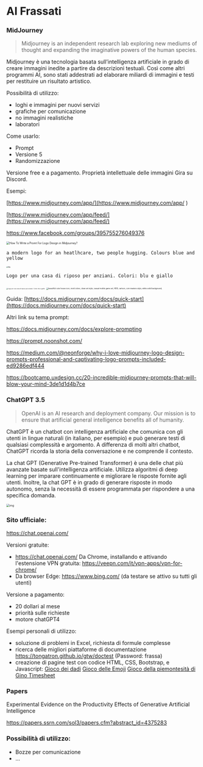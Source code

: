 # AI Frassati 



### MidJourney

> Midjourney is an independent research lab exploring new mediums of thought and expanding the imaginative powers of the human species.

Midjourney è una tecnologia basata sull’intelligenza artificiale in grado di creare immagini inedite a partire da descrizioni testuali. Così come altri programmi AI, sono stati addestrati ad elaborare miliardi di immagini e testi per restituire un risultato artistico.

Possibilità di utilizzo:

- loghi e immagini per nuovi servizi
- grafiche per comunicazione
- no immagini realistiche
- laboratori 

Come usarlo:

- Prompt
- Versione 5
- Randomizzazione

Versione free e a pagamento.
Proprietà intellettuale delle immagini
Gira su Discord.

Esempi: 

[https://www.midjourney.com/app/](https://www.midjourney.com/app/ ) 

[https://www.midjourney.com/app/feed/](https://www.midjourney.com/app/feed/)

https://www.facebook.com/groups/395755276049376 [](https://tongatron.github.io/gtw/frassa/draft2)

<img src="https://uploads-ssl.webflow.com/5de2db6d3719a1e2f3e4454c/63e474ea612cdd77de92b742_midjourney-logo-design-prompt-example_ee7977583396680886dd0d4cc13b05ad_800.png" alt="How To Write a Promt For Logo Design in Midjourney?" style="zoom:50%;" />



`a modern logo for an heatlhcare, two people hugging. Colours blue and yellow`

**<img src="https://cdn.discordapp.com/attachments/1039201129612972092/1100487782809469099/tongatron_a_modern_logo_for_an_heatlhcare_two_people_hugging._C_cfb3646d-4ed8-4db9-b378-64f9de69c4b4.png" alt="img" style="zoom: 25%;" />**



`Logo per una casa di riposo per anziani. Colori: blu e giallo`

<img src="https://cdn.midjourney.com/23936c02-88ea-4acc-b6dc-a03347b62324/0_0.png" alt="Logo per una casa di riposo per anziani. Colori: blu e giallo" style="zoom: 25%;" />

<img src="https://cdn.midjourney.com/7fac0472-6f60-4110-a3ba-28fec0e7edcc/grid_0.png" alt="beautiful-cute house icon, vivid colors, clean art style, casual mobile game art, HDR, cartoon, coin masters style, white solid background," style="zoom:33%;" />





Guida: [https://docs.midjourney.com/docs/quick-start](https://docs.midjourney.com/docs/quick-start)

Altri link su tema prompt:

https://docs.midjourney.com/docs/explore-prompting 

https://prompt.noonshot.com/ 

https://medium.com/@neonforge/why-i-love-midjourney-logo-design-prompts-professional-and-captivating-logo-prompts-included-ed9286edf444 

https://bootcamp.uxdesign.cc/20-incredible-midjourney-prompts-that-will-blow-your-mind-3de1d1d4b7ce 



### ChatGPT 3.5

> OpenAI is an AI research and deployment company. Our mission is to ensure that artificial general intelligence benefits all of humanity.

ChatGPT è un chatbot con intelligenza artificiale che comunica con gli utenti in lingue naturali (in italiano, per esempio) e può generare testi di qualsiasi complessità e argomento. A differenza di molti altri chatbot, ChatGPT ricorda la storia della conversazione e ne comprende il contesto.

La chat GPT (Generative Pre-trained Transformer) è una delle chat più avanzate basate sull'intelligenza artificiale. Utilizza algoritmi di deep learning per imparare continuamente e migliorare le risposte fornite agli utenti. Inoltre, la chat GPT è in grado di generare risposte in modo autonomo, senza la necessità di essere programmata per rispondere a una specifica domanda.



<img src="https://media.beehiiv.com/cdn-cgi/image/fit=scale-down,format=auto,onerror=redirect,quality=80/uploads/asset/file/216320e2-5892-461e-be2a-3b641de4dd54/image.png" alt="img" style="zoom: 50%;" />









### Sito ufficiale:

https://chat.openai.com/ 

Versioni gratuite:

- https://chat.openai.com/
  Da Chrome, installando e attivando l'estensione VPN gratuita: https://veepn.com/it/vpn-apps/vpn-for-chrome/ 
- Da browser Edge: https://www.bing.com/
  (da testare se attivo su tutti gli utenti)


Versione a pagamento:

- 20 dollari al mese
- priorità sulle richieste
- motore chatGPT4



Esempi personali di utilizzo:

- soluzione di problemi in Excel, richiesta di formule complesse
- ricerca delle migliori piattaforme di documentazione
  https://tongatron.github.io/gtw/doctest
  (Password: frassa)
- creazione di pagine test con codice HTML, CSS, Bootstrap, e Javascript:
  [Gioco dei dadi](https://tongatron.github.io/giochi/dado)
  [Gioco delle Emoji](https://tongatron.github.io/giochi/emoji)
  [Gioco della piemontesità di Gino ](https://tongatron.github.io/giochi/gino)
  [Timesheet](https://tongatron.github.io/giochi/timesheet)



### Papers

Experimental Evidence on the Productivity Effects of Generative Artificial Intelligence

https://papers.ssrn.com/sol3/papers.cfm?abstract_id=4375283 

### Possibilità di utilizzo:

- Bozze per comunicazione
- ...

















